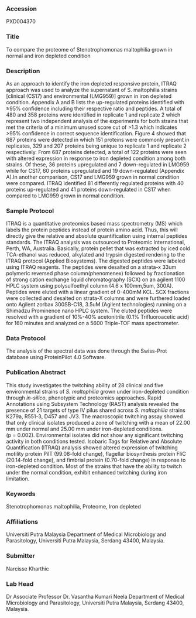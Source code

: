 ### Accession
PXD004370

### Title
To compare the proteome of Stenotrophomonas maltophilia grown in normal and iron depleted condition

### Description
As an approach to identify the iron depleted responsive protein, ITRAQ approach was used to analyze the supernatant of S. maltophilia strains [clinical (CS17) and environmental (LMG959)] grown in iron depleted condition. Appendix A and B lists the up-regulated proteins identified with ≥95% confidence including their respective ratio and peptides. A total of 480 and 358 proteins were identified in replicate 1 and replicate 2 which represent two independent analysis of the experiments for both strains that met the criteria of a minimum unused score cut of >1.3 which indicates >95% confidence in correct sequence identification. Figure 4 showed that 687 proteins were detected in which 151 proteins were commonly present in replicates, 329 and 207 proteins being unique to replicate 1 and replicate 2 respectively. From 687 proteins detected, a total of 122 proteins were seen with altered expression in response to iron depleted condition among both strains. Of these, 36 proteins upregulated and 7 down-regulated in LMG959 while for CS17, 60 proteins upregulated and 19 down-regulated (Appendix A).In another comparison, CS17 and LMG959 grown in normal condition were compared. ITRAQ identified 81 differently regulated proteins with 40 proteins up-regulated and 41 proteins down-regulated in CS17 when compared to LMG959 grown in normal condition.

### Sample Protocol
ITRAQ is a quantitative proteomics based mass spectrometry (MS) which labels the protein peptides instead of protein amino acid. Thus, this will directly give the relative and absolute quantification using internal peptides standards. The ITRAQ analysis was outsourced to Proteomic International, Perth, WA, Australia. Basically, protein pellet that was extracted by iced cold TCA-ethanol was reduced, alkylated and trypsin digested rendering to the ITRAQ protocol (Applied Biosystems). The digested peptides were labeled using ITRAQ reagents. The peptides were desalted on a strata-x 33um polymeric reversed phase column(phenomenex) followed by fractionation of strong cation exchange liquid chromatography (SCX) on an agilent 1100 HPLC system using polysulfoethyl column (4.6 x 100mm,5um, 300A). Peptides were eluted with a linear gradient of 0-400mM KCL. SCX fractions were collected and desalted on strata-X columns and were furthered loaded onto Agilent zorbax 300SB-C18, 3.5uM (Agilent technologies) running on a Shimadzu Prominence nano HPLC system. The eluted peptides were resolved with a gradient of 10%-40% acetonitrile (0.1% Trifluoroacetic acid) for 160 minutes and analyzed on a 5600 Triple-TOF mass spectrometer.

### Data Protocol
The analysis of the spectral data was done through the Swiss-Prot database using ProteinPilot 4.0 Software.

### Publication Abstract
This study investigates the twitching ability of 28 clinical and five environmental strains of <i>S. maltophilia</i> grown under iron-depleted condition through <i>in-silico</i>, phenotypic and proteomics approaches. Rapid Annotations using Subsystem Technology (RAST) analysis revealed the presence of 21 targets of type IV pilus shared across <i>S. maltophilia</i> strains K279a, R551-3, D457 and JV3. The macroscopic twitching assay showed that only clinical isolates produced a zone of twitching with a mean of 22.00 mm under normal and 25.00 mm under iron-depleted conditions. (p&#xa0;=&#xa0;0.002). Environmental isolates did not show any significant twitching activity in both conditions tested. Isobaric Tags for Relative and Absolute Quantification (ITRAQ) analysis showed altered expression of twitching motility protein PilT (99.08-fold change), flagellar biosynthesis protein FliC (20.14-fold change), and fimbrial protein (0.70-fold change) in response to iron-depleted condition. Most of the strains that have the ability to twitch under the normal condition, exhibit enhanced twitching during iron limitation.

### Keywords
Stenotrophomonas maltophilia, Proteome, Iron depleted

### Affiliations
Universiti Putra Malaysia
Department of Medical Microbiology and Parasitology, Universiti Putra Malaysia, Serdang 43400, Malaysia.

### Submitter
Narcisse Kharthic

### Lab Head
Dr Associate Professor Dr. Vasantha Kumari Neela
Department of Medical Microbiology and Parasitology, Universiti Putra Malaysia, Serdang 43400, Malaysia.


